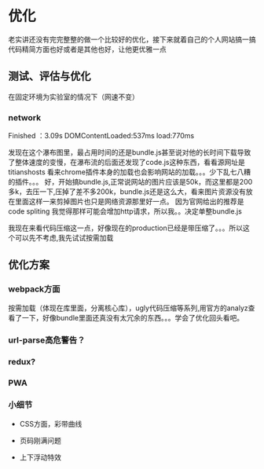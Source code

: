# 优化

老实讲还没有完完整整的做一个比较好的优化，接下来就着自己的个人网站搞一搞代码精简方面也好或者是其他也好，让他更优雅一点

## 测试、评估与优化

在固定环境为实验室的情况下（网速不变）

### network

Finished ：3.09s
DOMContentLoaded:537ms
load:770ms

发现在这个瀑布图里，最占用时间的还是bundle.js甚至说对他的长时间下载导致了整体速度的变慢，在瀑布流的后面还发现了code.js这种东西，看看源网址是titianshosts 看来chrome插件本身的加载也会影响网站的加载。。。少下乱七八糟的插件。。。
好，开始搞bundle.js,正常说网站的图片应该是50k，而这里都是200多k，去压一下,压掉了差不多200k，bundle.js还是这么大，看来图片资源没有放在里面这样一来剪掉图片也只是网络资源那里好一点。
因为官网给出的推荐是code spliting 我觉得那样可能会增加http请求，所以我。。决定单整bundle.js

我现在来看代码压缩这一点，好像现在的production已经是带压缩了。。。所以这个可以先不考虑,我先试试按需加载

## 优化方案

### webpack方面

按需加载（体现在库里面，分离核心库），ugly代码压缩等系列,用官方的analyz查看了一下，好像bundle里面还真没有太冗余的东西。。。学会了优化回头看吧。


### url-parse高危警告？

### redux?

### PWA


### 小细节

* CSS方面，彩带曲线

* 页码刚满问题

* 上下浮动特效